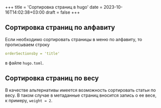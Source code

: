 +++
title = 'Сортировка страниц в hugo'
date = 2023-10-16T14:02:38+03:00
draft = false
+++
## Сортировка страниц по алфавиту

Если необходимо сортировать страницы в меню по алфавиту, то прописываем строку

```yaml
orderSectionsby = 'title'
``` 

в файле `hugo.toml`.


## Сортировка страниц по весу

В качестве альтернативы имеется возможность сортировать статьи по весу. В таком случае в метаданные страниц вносится запись о ее весе, к примеру, `weight = 2`.
